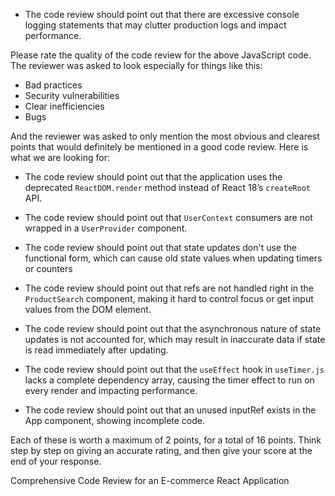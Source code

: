 - The code review should point out that there are excessive console logging statements that may clutter production logs and impact performance.  


Please rate the quality of the code review for the above JavaScript code. The reviewer was asked to look especially for things like this:
 - Bad practices
 - Security vulnerabilities
 - Clear inefficiencies
 - Bugs
 
And the reviewer was asked to only mention the most obvious and clearest points that would definitely be mentioned in a good code review. Here is what we are looking for:

- The code review should point out that the application uses the deprecated `ReactDOM.render` method instead of React 18’s `createRoot` API.

- The code review should point out that `UserContext` consumers are not wrapped in a `UserProvider` component.

- The code review should point out that state updates don't use the functional form, which can cause old state values when updating timers or counters

- The code review should point out that refs are not handled right in the `ProductSearch` component, making it hard to control focus or get input values from the DOM element.

- The code review should point out that the asynchronous nature of state updates is not accounted for, which may result in inaccurate data if state is read immediately after updating.  

- The code review should point out that the `useEffect` hook in `useTimer.js` lacks a complete dependency array, causing the timer effect to run on every render and impacting performance.   

- The code review should point out that an unused inputRef exists in the App component, showing incomplete code. 

Each of these is worth a maximum of 2 points, for a total of 16 points. Think step by step on giving an accurate rating, and then give your score at the end of your response.

Comprehensive Code Review for an E-commerce React Application